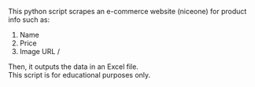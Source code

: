 This python script scrapes an e-commerce website (niceone) for product info such as:
1. Name
2. Price
3. Image URL
/

Then, it outputs the data in an Excel file.\
This script is for educational purposes only.
